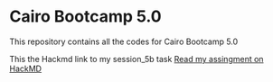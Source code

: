 # Cairo Bootcamp 5.0
This repository contains all the codes for Cairo Bootcamp 5.0

This the Hackmd link to my session_5b task [Read my assingment on HackMD](https://hackmd.io/@6nhTz9F6TzCRiqpP11qZ5Q/SyxmgkeVaeg)

